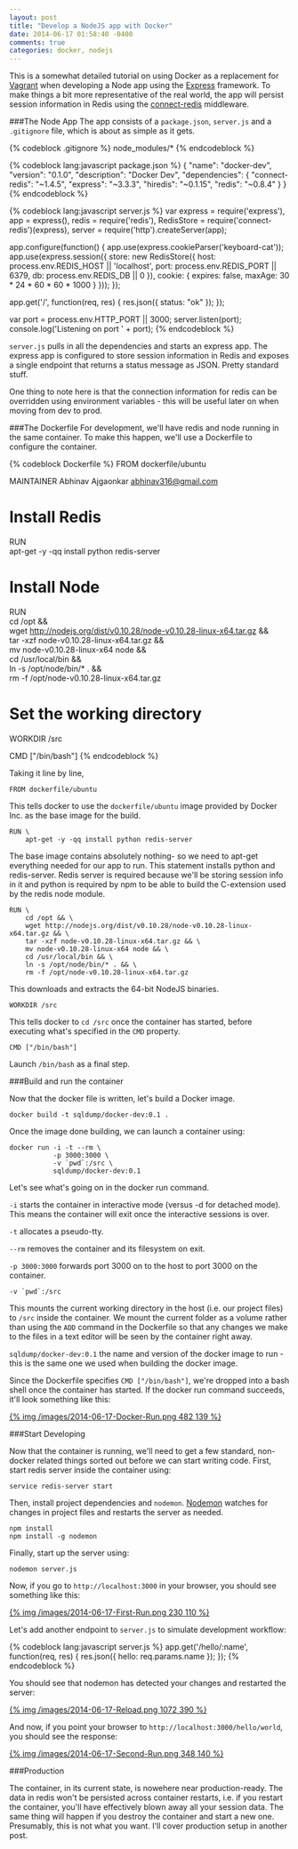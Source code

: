 ```yaml
---
layout: post
title: "Develop a NodeJS app with Docker"
date: 2014-06-17 01:58:40 -0400
comments: true
categories: docker, nodejs
---
```


This is a somewhat detailed tutorial on using Docker as a replacement for [Vagrant](http://www.vagrantup.com/) when developing a Node app using the [Express](http://expressjs.com/) framework. To make things a bit more representative of the real world, the app will persist session information in Redis using the [connect-redis](https://github.com/visionmedia/connect-redis) middleware.
  
###The Node App
The app consists of a `package.json`, `server.js` and a `.gitignore` file, which is about as simple as it gets.

{% codeblock .gitignore %}
node_modules/*
{% endcodeblock %}

{% codeblock lang:javascript package.json %}
{
    "name": "docker-dev",
    "version": "0.1.0",
    "description": "Docker Dev",
    "dependencies": {
        "connect-redis": "~1.4.5",
        "express": "~3.3.3",
        "hiredis": "~0.1.15",
        "redis": "~0.8.4"
    }
}
{% endcodeblock %}
  
{% codeblock lang:javascript server.js %}
var express = require('express'),
    app = express(),
    redis = require('redis'),
    RedisStore = require('connect-redis')(express),
    server = require('http').createServer(app);

app.configure(function() {
  app.use(express.cookieParser('keyboard-cat'));
  app.use(express.session({
        store: new RedisStore({
            host: process.env.REDIS_HOST || 'localhost',
            port: process.env.REDIS_PORT || 6379,
            db: process.env.REDIS_DB || 0
        }),
        cookie: {
            expires: false,
            maxAge: 30 * 24 * 60 * 60 * 1000
        }
    }));
});

app.get('/', function(req, res) {
  res.json({
    status: "ok"
  });
});

var port = process.env.HTTP_PORT || 3000;
server.listen(port);
console.log('Listening on port ' + port);
{% endcodeblock %}

`server.js` pulls in all the dependencies and starts an express app. The express app is configured to store session information in Redis and exposes a single endpoint that returns a status message as JSON. Pretty standard stuff.  
  
One thing to note here is that the connection information for redis can be overridden using environment variables - this will be useful later on when moving from dev to prod.  
  
###The Dockerfile
For development, we'll have redis and node running in the same container. To make this happen, we'll use a Dockerfile to configure the container.

{% codeblock Dockerfile %}
FROM dockerfile/ubuntu

MAINTAINER Abhinav Ajgaonkar <abhinav316@gmail.com>

# Install Redis
RUN	\
	apt-get -y -qq install python redis-server

# Install Node
RUN	\
	cd /opt && \
	wget http://nodejs.org/dist/v0.10.28/node-v0.10.28-linux-x64.tar.gz && \
	tar -xzf node-v0.10.28-linux-x64.tar.gz && \
	mv node-v0.10.28-linux-x64 node && \
	cd /usr/local/bin && \
	ln -s /opt/node/bin/* . && \
	rm -f /opt/node-v0.10.28-linux-x64.tar.gz

# Set the working directory
WORKDIR	/src

CMD ["/bin/bash"]
{% endcodeblock %}

Taking it line by line,

```
FROM dockerfile/ubuntu
``` 

This tells docker to use the `dockerfile/ubuntu` image provided by Docker Inc. as the base image for the build.

```
RUN	\
	apt-get -y -qq install python redis-server
```

The base image contains absolutely nothing- so we need to apt-get everything needed for our app to run. This statement installs python and redis-server. Redis server is required because we'll be storing session info in it and python is required by npm to be able to build the C-extension used by the redis node module.
  
```
RUN	\
	cd /opt && \
	wget http://nodejs.org/dist/v0.10.28/node-v0.10.28-linux-x64.tar.gz && \
	tar -xzf node-v0.10.28-linux-x64.tar.gz && \
	mv node-v0.10.28-linux-x64 node && \
	cd /usr/local/bin && \
	ln -s /opt/node/bin/* . && \
	rm -f /opt/node-v0.10.28-linux-x64.tar.gz
```
  
This downloads and extracts the 64-bit NodeJS binaries.
  
```
WORKDIR	/src
```
  
This tells docker to `cd /src` once the container has started, before executing what's specified in the `CMD` property.
  
```
CMD ["/bin/bash"]
```
  
Launch `/bin/bash` as a final step.

###Build and run the container

Now that the docker file is written, let's build a Docker image.
  
```
docker build -t sqldump/docker-dev:0.1 .
```
  
Once the image done building, we can launch a container using:

```
docker run -i -t --rm \
           -p 3000:3000 \
           -v `pwd`:/src \
           sqldump/docker-dev:0.1
```
  
Let's see what's going on in the docker run command.
  
`-i` starts the container in interactive mode (versus -d for detached mode). This means the container will exit once the interactive sessions is over.
  
`-t` allocates a pseudo-tty.
  
`--rm` removes the container and its filesystem on exit.
  
`-p 3000:3000` forwards port 3000 on to the host to port 3000 on the container.
  
```
-v `pwd`:/src
``` 

This mounts the current working directory in the host (i.e. our project files) to `/src` inside the container. We mount the current folder as a volume rather than using the `ADD` command in the Dockerfile so that any changes we make to the files in a text editor will be seen by the container right away.

`sqldump/docker-dev:0.1` the name and version of the docker image to run - this is the same one we used when building the docker image.

Since the Dockerfile specifies `CMD ["/bin/bash"]`, we're dropped into a bash shell once the container has started. If the docker run command succeeds, it'll look something like this:

[{% img /images/2014-06-17-Docker-Run.png 482 139 %}](/images/2014-06-17-Docker-Run.png)
  
###Start Developing

Now that the container is running, we'll need to get a few standard, non-docker related things sorted out before we can start writing code. First, start redis server inside the container using:

```
service redis-server start
```

Then, install project dependencies and `nodemon`. [Nodemon](https://github.com/remy/nodemon) watches for changes in project files and restarts the server as needed. 

```
npm install
npm install -g nodemon
```

Finally, start up the server using:

```
nodemon server.js
```

Now, if you go to `http://localhost:3000` in your browser, you should see something like this:

[{% img /images/2014-06-17-First-Run.png 230 110 %}](/images/2014-06-17-First-Run.png)

Let's add another endpoint to `server.js` to simulate development workflow:

{% codeblock lang:javascript server.js %}
app.get('/hello/:name', function(req, res) {
  res.json({
    hello: req.params.name
  });
});
{% endcodeblock %}

You should see that nodemon has detected your changes and restarted the server:

[{% img /images/2014-06-17-Reload.png 1072 390 %}](/images/2014-06-17-Reload.png)

And now, if you point your browser to `http://localhost:3000/hello/world`, you should see the response:

[{% img /images/2014-06-17-Second-Run.png 348 140 %}](/images/2014-06-17-Second-Run.png)

###Production

The container, in its current state, is nowehere near production-ready. The data in redis won't be persisted across container restarts, i.e. if you restart the container, you'll have effectively blown away all your session data. The same thing will happen if you destroy the container and start a new one. Presumably, this is not what you want. I'll cover production setup in another post.
